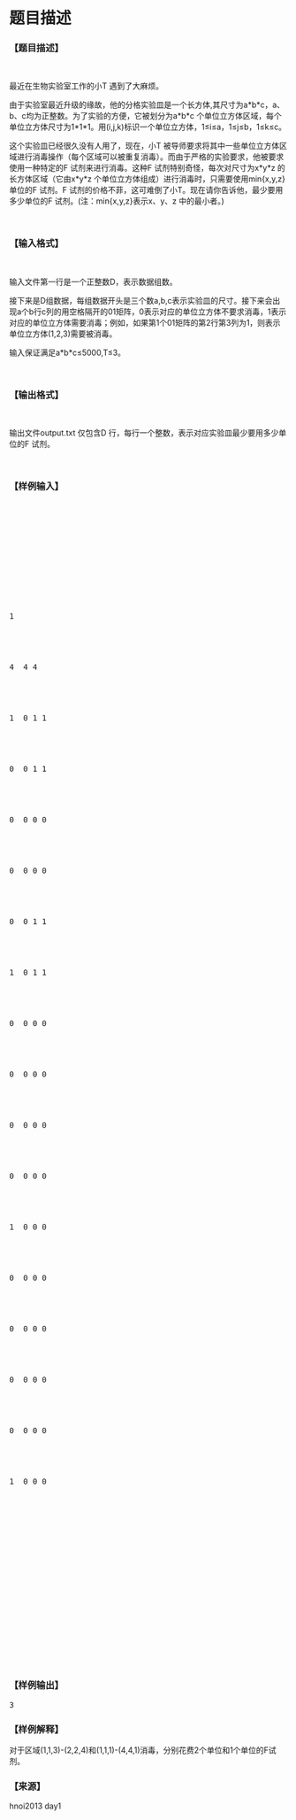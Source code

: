 # 题目描述


<h3>
【题目描述】
</h3>
<p>
<br/>
</p>
<p>
最近在生物实验室工作的小T 遇到了大麻烦。
</p>
<p>
由于实验室最近升级的缘故，他的分格实验皿是一个长方体,其尺寸为a*b*c，a、b、c均为正整数。为了实验的方便，它被划分为a*b*c 个单位立方体区域，每个单位立方体尺寸为1*1*1。用(i,j,k)标识一个单位立方体，1≤i≤a，1≤j≤b，1≤k≤c。
</p>
<p>
这个实验皿已经很久没有人用了，现在，小T 被导师要求将其中一些单位立方体区域进行消毒操作（每个区域可以被重复消毒）。而由于严格的实验要求，他被要求使用一种特定的F 试剂来进行消毒。这种F 试剂特别奇怪，每次对尺寸为x*y*z 的长方体区域（它由x*y*z 个单位立方体组成）进行消毒时，只需要使用min{x,y,z}单位的F 试剂。F 试剂的价格不菲，这可难倒了小T。现在请你告诉他，最少要用多少单位的F 试剂。(注：min{x,y,z}表示x、y、z 中的最小者。)
</p>
<p>
<br/>
</p>
<h3>
【输入格式】
</h3>
<p>
<br/>
</p>
<p>
输入文件第一行是一个正整数D，表示数据组数。
</p>
<p>
接下来是D组数据，每组数据开头是三个数a,b,c表示实验皿的尺寸。接下来会出现a个b行c列的用空格隔开的01矩阵，0表示对应的单位立方体不要求消毒，1表示对应的单位立方体需要消毒；例如，如果第1个01矩阵的第2行第3列为1，则表示单位立方体(1,2,3)需要被消毒。
</p>
<p>
输入保证满足a*b*c≤5000,T≤3。
</p>
<p>
<br/>
</p>
<h3>
【输出格式】
</h3>
<p>
<br/>
</p>
<p>
输出文件output.txt 仅包含D 行，每行一个整数，表示对应实验皿最少要用多少单位的F 试剂。
</p>
<p>
<br/>
</p>
<h3>
【样例输入】
</h3>
<pre><p>
<br/>

</p>

<p>

</p><p>
1
</p>

<p>
4  4 4
</p>

<p>
1  0 1 1
</p>

<p>
0  0 1 1
</p>

<p>
0  0 0 0
</p>

<p>
0  0 0 0
</p>

<p>
0  0 1 1
</p>

<p>
1  0 1 1
</p>

<p>
0  0 0 0
</p>

<p>
0  0 0 0
</p>

<p>
0  0 0 0
</p>

<p>
0  0 0 0
</p>

<p>
1  0 0 0
</p>

<p>
0  0 0 0
</p>

<p>
0  0 0 0
</p>

<p>
0  0 0 0
</p>

<p>
0  0 0 0
</p>

<p>
1  0 0 0
</p>

<p>
<br/>

</p>

<p></p>

<p>
<br/>

</p>
</pre>
<h3>
【样例输出】
</h3>
<pre>3</pre>
<h3>
【样例解释】
</h3>
<p>
对于区域(1,1,3)-(2,2,4)和(1,1,1)-(4,4,1)消毒，分别花费2个单位和1个单位的F试剂。
</p>
<h3>
【来源】
</h3>
<p>
hnoi2013 day1
</p>
